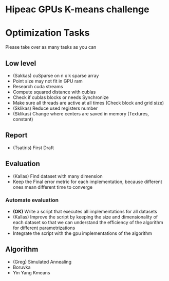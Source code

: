 # Hipeac GPUs K-means challenge

# Optimization Tasks

Please take over as many tasks as you can

## Low level
- (Sakkas) cuSparse on n x k sparse array
- Point size may not fit in GPU ram
- Research cuda streams 
- Compute squared distance with cublas
- Check if cublas blocks or needs Synchronize 
- Make sure all threads are active at all times (Check block and grid size)
- (Sklikas) Reduce used registers number
- (Sklikas) Change where centers are saved in memory (Textures, constant)

## Report
- (Tsatiris) First Draft

## Evaluation
- (Kallas) Find dataset with many dimension 
- Keep the Final error metric for each implementation, because different ones mean different time to converge

### Automate evaluation
- **(OK)** Write a script that executes all implementations for all datasets
- (Kallas) Improve the script by keeping the size and dimensionality of each dataset so that we can understand the efficiency of the algorithm for different parametrizations
- Integrate the script with the gpu implementations of the algorithm

## Algorithm
- (Greg) Simulated Annealing
- Boruvka
- Yin Yang Kmeans
